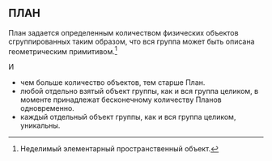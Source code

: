 ## ПЛАН



План задается определенным количеством физических объектов сгруппированных таким образом, что вся группа может быть описана геометрическим примитивом.[^1] 

[^1]: Неделимый элементарный пространственный объект.

И 

- чем больше количество объектов, тем старше План.
- любой отдельно взятый объект группы, как и вся группа целиком, в моменте принадлежат бесконечному количеству Планов одновременно.
- каждый отдельный объект группы, как и вся группа целиком, уникальны.

